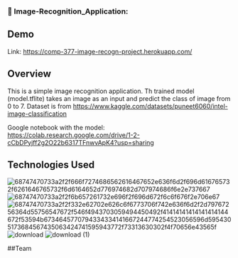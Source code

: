 
### 🚀 Image-Recognition_Application:
## Demo 

Link: https://comp-377-image-recogn-project.herokuapp.com/

## Overview

This is a simple image recognition application. Th trained model (model.tflite) takes an image as an input and predict the class of image from 0 to 7.
Dataset is from https://www.kaggle.com/datasets/puneet6060/intel-image-classification

Google notebook with the model: https://colab.research.google.com/drive/1-2-cCbDPyjff2g2O22b6317TFnwvApK4?usp=sharing


## Technologies Used
![68747470733a2f2f666f7274686562616467652e636f6d2f696d616765732f6261646765732f6d6164652d776974682d707974686f6e2e737667](https://user-images.githubusercontent.com/97703238/178814355-928d855b-2bb8-46e7-a155-05fc63dd0a44.svg)
![68747470733a2f2f6b657261732e696f2f696d672f6c6f676f2e706e67](https://user-images.githubusercontent.com/97703238/178814383-62bafcf8-6e43-4123-bc39-1b6037ba0cf3.png)
![68747470733a2f2f332e62702e626c6f6773706f742e636f6d2f2d79767256364d55756547672f546f4943703059494450492f41414141414141414144672f53594b6734645770794334334141667244774254523056596d5954305173684567435063424741595943772f73313630302f4f70656e43565f](https://user-images.githubusercontent.com/97703238/178814404-ce49ca3d-020b-4ac1-bed8-e809a97bdec0.png)
![download](https://user-images.githubusercontent.com/97703238/178814458-3fdc22af-766f-4e8a-a070-20983f44aad8.png)
![download (1)](https://user-images.githubusercontent.com/97703238/178814585-c8acb4df-bc30-40f8-ab1a-a90e9bf4e937.png)

##Team



